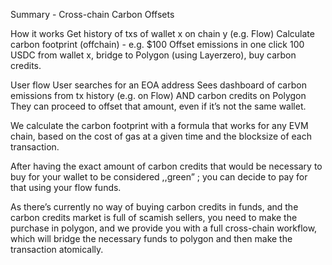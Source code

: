 Summary - Cross-chain Carbon Offsets


How it works
Get history of txs of wallet x on chain y (e.g. Flow)
Calculate carbon footprint (offchain) - e.g. $100
Offset emissions in one click
100 USDC from wallet x, bridge to Polygon (using Layerzero), buy carbon credits.

User flow
User searches for an EOA address
Sees dashboard of carbon emissions from tx history (e.g. on Flow) AND carbon credits on Polygon
They can proceed to offset that amount, even if it’s not the same wallet.

We calculate the carbon footprint with a formula that works for any EVM chain, based on the cost of gas at a given time and the blocksize of each transaction.

After having the exact amount of carbon credits that would be necessary to buy for your wallet to be considered ,,green” ; you can decide to pay for that using your flow funds.

As there’s currently no way of buying carbon credits in funds, and the carbon credits market is full of scamish sellers, you need to make the purchase in polygon, and we provide you with a full cross-chain workflow, which will bridge the necessary funds to polygon and then make the transaction atomically.
